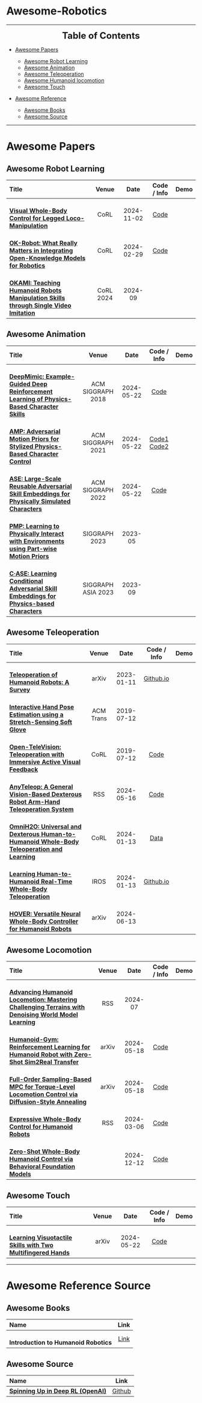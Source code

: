 # Awesome-Robotics


---

<font size=5><center><b> Table of Contents </b> </center></font>
- [Awesome Papers](#awesome-papers)
  - [Awesome Robot Learning](#Awesome-Robot-Learning)
  - [Awesome Animation](#Awesome-Animation)
  - [Awesome Teleoperation](#Awesome-Teleoperation)
  - [Awesome Humanoid locomotion](#Awesome-locomotion)
  - [Awesome Touch](#Awesome-Touch)

- [Awesome Reference](#awesome-reference-source)
  - [Awesome Books](#Awesome-books)
  - [Awesome Source](#Awesome-source)
---

# Awesome Papers

## Awesome Robot Learning
|  Title  |   Venue  |   Date   |   Code / Info   |   Demo   |
|:--------|:--------:|:--------:|:--------:|:--------:|
| <br> [**Visual Whole-Body Control for Legged Loco-Manipulation**](https://wholebody-b1.github.io/) <br> | CoRL | 2024-11-02 | [Code](https://github.com/Ericonaldo/visual_wholebody)  |  |
| <br> [**OK-Robot: What Really Matters in Integrating Open-Knowledge Models for Robotics**](https://ok-robot.github.io/) <br> | CoRL | 2024-02-29 | [Code](https://github.com/ok-robot/ok-robot)  |  |
| <br> [**OKAMI: Teaching Humanoid Robots Manipulation Skills through Single Video Imitation**](https://ut-austin-rpl.github.io/OKAMI/) <br> | CoRL 2024 | 2024-09 |  |  |

## Awesome Animation
|  Title  |   Venue  |   Date   |   Code / Info   |   Demo   |
|:--------|:--------:|:--------:|:--------:|:--------:|
| <br> [**DeepMimic: Example-Guided Deep Reinforcement Learning of Physics-Based Character Skills**](https://xbpeng.github.io/projects/DeepMimic/index.html) <br> | ACM SIGGRAPH 2018 | 2024-05-22 | [Code](https://github.com/xbpeng/DeepMimic/tree/master)  |  |
| <br> [**AMP: Adversarial Motion Priors for Stylized Physics-Based Character Control**](https://xbpeng.github.io/projects/AMP/index.html) <br> | ACM SIGGRAPH 2021 | 2024-05-22 | [Code1](https://github.com/Alescontrela/AMP_for_hardware) [Code2](https://github.com/nv-tlabs/ASE/tree/main)   |  |
| <br> [**ASE: Large-Scale Reusable Adversarial Skill Embeddings for Physically Simulated Characters**](https://xbpeng.github.io/projects/ASE/index.html) <br> | ACM SIGGRAPH 2022 | 2024-05-22 | [Code](https://github.com/nv-tlabs/ASE/tree/main)  |  |
| <br> [**PMP: Learning to Physically Interact with Environments using Part-wise Motion Priors**](https://github.com/jinseokbae/pmp) <br> | SIGGRAPH 2023 | 2023-05 |  |  |
| <br> [**C·ASE: Learning Conditional Adversarial Skill Embeddings for Physics-based Characters**](https://frank-zy-dou.github.io/projects/CASE/index.html) <br> | SIGGRAPH ASIA 2023 | 2023-09 |  |  |****

## Awesome Teleoperation
|  Title  |   Venue  |   Date   |   Code / Info   |   Demo   |
|:--------|:--------:|:--------:|:--------:|:--------:|
| <br> [**Teleoperation of Humanoid Robots: A Survey**](https://arxiv.org/pdf/2301.04317) <br> | arXiv | 2023-01-11 | [Github.io](https://humanoid-teleoperation.github.io/)  |  |
| <br> [**Interactive Hand Pose Estimation using a Stretch-Sensing Soft Glove**](https://dl.acm.org/doi/pdf/10.1145/3306346.3322957) <br> | ACM Trans | 2019-07-12 |   |  |
| <br> [**Open-TeleVision: Teleoperation with Immersive Active Visual Feedback**](https://robot-tv.github.io/) <br> | CoRL | 2019-07-12 | [Code](https://github.com/OpenTeleVision/TeleVision)  |  |
| <br> [**AnyTeleop: A General Vision-Based Dexterous Robot Arm-Hand Teleoperation System**](https://yzqin.github.io/anyteleop/) <br> | RSS | 2024-05-16 | [Code](https://github.com/dexsuite/dex-retargeting)  |  |
| <br> [**OmniH2O: Universal and Dexterous Human-to-Humanoid Whole-Body Teleoperation and Learning**](https://omni.human2humanoid.com/) <br> | CoRL | 2024-01-13 | [Data](https://cmu.app.box.com/s/kmayzq5ax2rxvwn97s0hzz0aq5vws9io)  |  |
| <br> [**Learning Human-to-Humanoid Real-Time Whole-Body Teleoperation**](https://human2humanoid.com/resources/H2O_paper.pdf) <br> | IROS | 2024-01-13 | [Github.io](https://human2humanoid.com/)  |  |
| <br> [**HOVER: Versatile Neural Whole-Body Controller for Humanoid Robots**](https://hover-versatile-humanoid.github.io/) <br> | arXiv | 2024-06-13 |  |  |

## Awesome Locomotion
|  Title  |   Venue  |   Date   |   Code / Info   |   Demo   |
|:--------|:--------:|:--------:|:--------:|:--------:|
| <br> [**Advancing Humanoid Locomotion: Mastering Challenging Terrains with Denoising World Model Learning**](https://www.roboticsproceedings.org/rss20/p058.pdf) <br> | RSS | 2024-07 |  |  |
| <br> [**Humanoid-Gym: Reinforcement Learning for Humanoid Robot with Zero-Shot Sim2Real Transfer**](https://arxiv.org/pdf/2404.05695) <br> | arXiv | 2024-05-18 | [Code](https://github.com/roboterax/humanoid-gym) |  |
| <br> [**Full-Order Sampling-Based MPC for Torque-Level Locomotion Control via Diffusion-Style Annealing**](https://lecar-lab.github.io/dial-mpc/) <br> | arXiv | 2024-05-18 | [Code](https://github.com/LeCAR-Lab/dial-mpc) |  |
| <br> [**Expressive Whole-Body Control for Humanoid Robots**](https://expressive-humanoid.github.io/) <br> | RSS | 2024-03-06 | [Code](https://github.com/chengxuxin/expressive-humanoid/tree/main) |  |
| <br> [**Zero-Shot Whole-Body Humanoid Control via Behavioral Foundation Models**](https://metamotivo.metademolab.com/) <br> |  | 2024-12-12 | [Code](https://github.com/facebookresearch/metamotivo) |  |

## Awesome Touch
|  Title  |   Venue  |   Date   |   Code / Info   |   Demo   |
|:--------|:--------:|:--------:|:--------:|:--------:|
| <br> [**Learning Visuotactile Skills with Two Multifingered Hands**](https://toruowo.github.io/hato/) <br> | arXiv | 2024-05-22 | [Code](https://github.com/ToruOwO/hato)  |  |

---
# Awesome Reference Source

## Awesome Books
| Name | Link | 
|:-----|:-----:|
|<br> **Introduction to Humanoid Robotics**<br>  | [Link](https://link.springer.com/book/10.1007/978-3-642-54536-8) |

## Awesome Source
| Name | Link | 
|:-----|:-----:|
|<be> [**Spinning Up in Deep RL (OpenAI)**](https://spinningup.openai.com/en/latest/) <br> | [Github](https://github.com/openai/spinningup/tree/master) |

